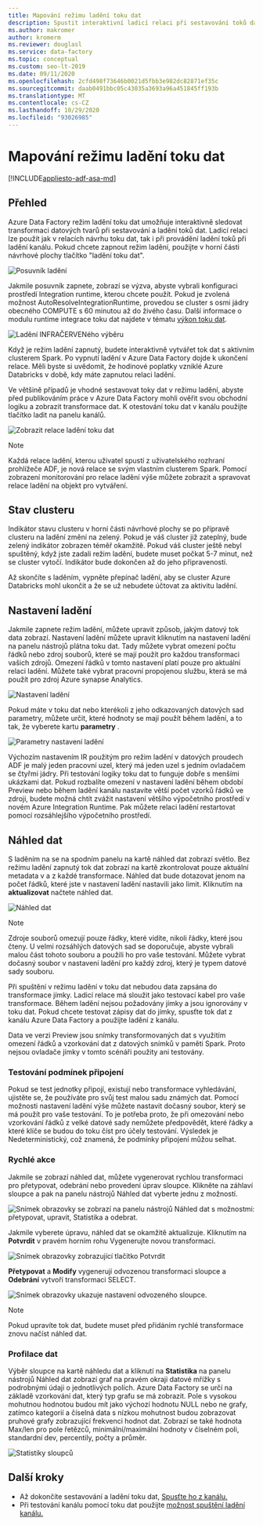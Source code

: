 ```yaml
---
title: Mapování režimu ladění toku dat
description: Spustit interaktivní ladicí relaci při sestavování toků dat
ms.author: makromer
author: kromerm
ms.reviewer: douglasl
ms.service: data-factory
ms.topic: conceptual
ms.custom: seo-lt-2019
ms.date: 09/11/2020
ms.openlocfilehash: 2cfd498f73646b0021d5fbb3e982dc82871ef35c
ms.sourcegitcommit: daab0491bbc05c43035a3693a96a451845ff193b
ms.translationtype: MT
ms.contentlocale: cs-CZ
ms.lasthandoff: 10/29/2020
ms.locfileid: "93026985"
---
```

# <a name="mapping-data-flow-debug-mode"></a>Mapování režimu ladění toku dat

[!INCLUDE[appliesto-adf-asa-md](includes/appliesto-adf-asa-md.md)]

## <a name="overview"></a>Přehled

Azure Data Factory režim ladění toku dat umožňuje interaktivně sledovat transformaci datových tvarů při sestavování a ladění toků dat. Ladicí relaci lze použít jak v relacích návrhu toku dat, tak i při provádění ladění toků při ladění kanálu. Pokud chcete zapnout režim ladění, použijte v horní části návrhové plochy tlačítko "ladění toku dat".

![Posuvník ladění](media/data-flow/debugbutton.png "Posuvník ladění")

Jakmile posuvník zapnete, zobrazí se výzva, abyste vybrali konfiguraci prostředí Integration runtime, kterou chcete použít. Pokud je zvolená možnost AutoResolveIntegrationRuntime, provedou se cluster s osmi jádry obecného COMPUTE s 60 minutou až do živého času. Další informace o modulu runtime integrace toku dat najdete v tématu [výkon toku dat](concepts-data-flow-performance.md#ir).

![Ladění INFRAČERVENého výběru](media/data-flow/debugbutton2.png "Ladění INFRAČERVENého výběru")

Když je režim ladění zapnutý, budete interaktivně vytvářet tok dat s aktivním clusterem Spark. Po vypnutí ladění v Azure Data Factory dojde k ukončení relace. Měli byste si uvědomit, že hodinové poplatky vzniklé Azure Databricks v době, kdy máte zapnutou relaci ladění.

Ve většině případů je vhodné sestavovat toky dat v režimu ladění, abyste před publikováním práce v Azure Data Factory mohli ověřit svou obchodní logiku a zobrazit transformace dat. K otestování toku dat v kanálu použijte tlačítko ladit na panelu kanálů.

![Zobrazit relace ladění toku dat](media/iterative-development-debugging/view-dataflow-debug-sessions.png)

> [!NOTE]
> Každá relace ladění, kterou uživatel spustí z uživatelského rozhraní prohlížeče ADF, je nová relace se svým vlastním clusterem Spark. Pomocí zobrazení monitorování pro relace ladění výše můžete zobrazit a spravovat relace ladění na objekt pro vytváření.

## <a name="cluster-status"></a>Stav clusteru

Indikátor stavu clusteru v horní části návrhové plochy se po přípravě clusteru na ladění změní na zelený. Pokud je váš cluster již zateplný, bude zelený indikátor zobrazen téměř okamžitě. Pokud váš cluster ještě nebyl spuštěný, když jste zadali režim ladění, budete muset počkat 5-7 minut, než se cluster vytočí. Indikátor bude dokončen až do jeho připravenosti.

Až skončíte s laděním, vypněte přepínač ladění, aby se cluster Azure Databricks mohl ukončit a že se už nebudete účtovat za aktivitu ladění.

## <a name="debug-settings"></a>Nastavení ladění

Jakmile zapnete režim ladění, můžete upravit způsob, jakým datový tok data zobrazí. Nastavení ladění můžete upravit kliknutím na nastavení ladění na panelu nástrojů plátna toku dat. Tady můžete vybrat omezení počtu řádků nebo zdroj souborů, které se mají použít pro každou transformaci vašich zdrojů. Omezení řádků v tomto nastavení platí pouze pro aktuální relaci ladění. Můžete také vybrat pracovní propojenou službu, která se má použít pro zdroj Azure synapse Analytics. 

![Nastavení ladění](media/data-flow/debug-settings.png "Nastavení ladění")

Pokud máte v toku dat nebo kterékoli z jeho odkazovaných datových sad parametry, můžete určit, které hodnoty se mají použít během ladění, a to tak, že vyberete kartu **parametry** .

![Parametry nastavení ladění](media/data-flow/debug-settings2.png "Parametry nastavení ladění")

Výchozím nastavením IR použitým pro režim ladění v datových proudech ADF je malý jeden pracovní uzel, který má jeden uzel s jedním ovladačem se čtyřmi jádry. Při testování logiky toku dat to funguje dobře s menšími ukázkami dat. Pokud rozbalíte omezení v nastavení ladění během období Preview nebo během ladění kanálu nastavíte větší počet vzorků řádků ve zdroji, budete možná chtít zvážit nastavení většího výpočetního prostředí v novém Azure Integration Runtime. Pak můžete relaci ladění restartovat pomocí rozsáhlejšího výpočetního prostředí.

## <a name="data-preview"></a>Náhled dat

S laděním na se na spodním panelu na kartě náhled dat zobrazí světlo. Bez režimu ladění zapnutý tok dat zobrazí na kartě zkontrolovat pouze aktuální metadata v a z každé transformace. Náhled dat bude dotazovat jenom na počet řádků, které jste v nastavení ladění nastavili jako limit. Kliknutím na **aktualizovat** načtete náhled dat.

![Náhled dat](media/data-flow/datapreview.png "Náhled dat")

> [!NOTE]
> Zdroje souborů omezují pouze řádky, které vidíte, nikoli řádky, které jsou čteny. U velmi rozsáhlých datových sad se doporučuje, abyste vybrali malou část tohoto souboru a použili ho pro vaše testování. Můžete vybrat dočasný soubor v nastavení ladění pro každý zdroj, který je typem datové sady souboru.

Při spuštění v režimu ladění v toku dat nebudou data zapsána do transformace jímky. Ladicí relace má sloužit jako testovací kabel pro vaše transformace. Během ladění nejsou požadovány jímky a jsou ignorovány v toku dat. Pokud chcete testovat zápisy dat do jímky, spusťte tok dat z kanálu Azure Data Factory a použijte ladění z kanálu.

Data ve verzi Preview jsou snímky transformovaných dat s využitím omezení řádků a vzorkování dat z datových snímků v paměti Spark. Proto nejsou ovladače jímky v tomto scénáři použity ani testovány.

### <a name="testing-join-conditions"></a>Testování podmínek připojení

Pokud se test jednotky připojí, existují nebo transformace vyhledávání, ujistěte se, že používáte pro svůj test malou sadu známých dat. Pomocí možnosti nastavení ladění výše můžete nastavit dočasný soubor, který se má použít pro vaše testování. To je potřeba proto, že při omezování nebo vzorkování řádků z velké datové sady nemůžete předpovědět, které řádky a které klíče se budou do toku číst pro účely testování. Výsledek je Nedeterministický, což znamená, že podmínky připojení můžou selhat.

### <a name="quick-actions"></a>Rychlé akce

Jakmile se zobrazí náhled dat, můžete vygenerovat rychlou transformaci pro přetypovat, odebrání nebo provedení úprav sloupce. Klikněte na záhlaví sloupce a pak na panelu nástrojů Náhled dat vyberte jednu z možností.

![Snímek obrazovky se zobrazí na panelu nástrojů Náhled dat s možnostmi: přetypovat, upravit, Statistika a odebrat.](media/data-flow/quick-actions1.png "Rychlé akce")

Jakmile vyberete úpravu, náhled dat se okamžitě aktualizuje. Kliknutím na **Potvrdit** v pravém horním rohu Vygenerujte novou transformaci.

![Snímek obrazovky zobrazující tlačítko Potvrdit](media/data-flow/quick-actions2.png "Rychlé akce")

**Přetypovat** a **Modify** vygenerují odvozenou transformaci sloupce a **Odebrání** vytvoří transformaci SELECT.

![Snímek obrazovky ukazuje nastavení odvozeného sloupce.](media/data-flow/quick-actions3.png "Rychlé akce")

> [!NOTE]
> Pokud upravíte tok dat, budete muset před přidáním rychlé transformace znovu načíst náhled dat.

### <a name="data-profiling"></a>Profilace dat

Výběr sloupce na kartě náhledu dat a kliknutí na **Statistika** na panelu nástrojů Náhled dat zobrazí graf na pravém okraji datové mřížky s podrobnými údaji o jednotlivých polích. Azure Data Factory se určí na základě vzorkování dat, který typ grafu se má zobrazit. Pole s vysokou mohutnou hodnotou budou mít jako výchozí hodnotu NULL nebo ne grafy, zatímco kategorií a číselná data s nízkou mohutnost budou zobrazovat pruhové grafy zobrazující frekvenci hodnot dat. Zobrazí se také hodnota Max/len pro pole řetězců, minimální/maximální hodnoty v číselném poli, standardní dev, percentily, počty a průměr.

![Statistiky sloupců](media/data-flow/stats.png "Statistiky sloupců")

## <a name="next-steps"></a>Další kroky

* Až dokončíte sestavování a ladění toku dat, [Spusťte ho z kanálu.](control-flow-execute-data-flow-activity.md)
* Při testování kanálu pomocí toku dat použijte [možnost spuštění ladění kanálu.](iterative-development-debugging.md)
